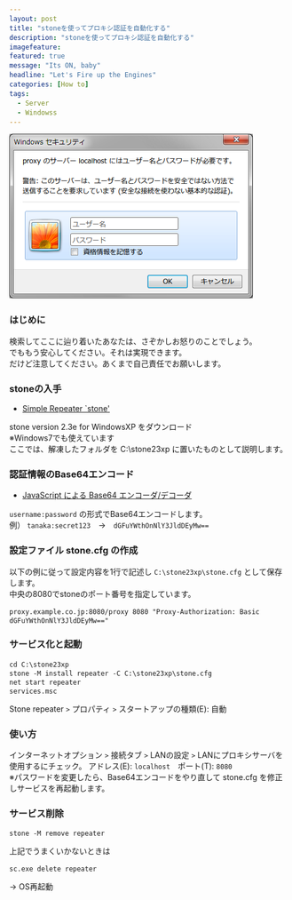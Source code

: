 ```yaml
---
layout: post
title: "stoneを使ってプロキシ認証を自動化する"
description: "stoneを使ってプロキシ認証を自動化する"
imagefeature:
featured: true
message: "Its ON, baby"
headline: "Let's Fire up the Engines"
categories: [How to]
tags:
  - Server
  - Windowss
---
```


![proxy auth dialog](/postimg/2013/11/proxy-auth-dialog.png)

### はじめに

検索してここに辿り着いたあなたは、さぞかしお怒りのことでしょう。  
でももう安心してください。それは実現できます。  
だけど注意してください。あくまで自己責任でお願いします。


### stoneの入手

- [Simple Repeater `stone'](://www.gcd.org/sengoku/stone/Welcome.ja.html)  

stone version 2.3e for WindowsXP をダウンロード  
※Windows7でも使えています  
ここでは、解凍したフォルダを C:\stone23xp に置いたものとして説明します。


### 認証情報のBase64エンコード

- [JavaScript による Base64 エンコーダ/デコーダ](://homepage3.nifty.com/georgei/hmetzger/base64.html)  

`username:password` の形式でBase64エンコードします。  
例） `tanaka:secret123`　→　`dGFuYWthOnNlY3JldDEyMw==`


### 設定ファイル stone.cfg の作成

以下の例に従って設定内容を1行で記述し `C:\stone23xp\stone.cfg` として保存します。  
中央の8080でstoneのポート番号を指定しています。

```
proxy.example.co.jp:8080/proxy 8080 "Proxy-Authorization: Basic dGFuYWthOnNlY3JldDEyMw=="
```


### サービス化と起動

```
cd C:\stone23xp
stone -M install repeater -C C:\stone23xp\stone.cfg
net start repeater
services.msc
```

Stone repeater `>` プロパティ `>` スタートアップの種類(E): 自動


### 使い方
インターネットオプション `>` 接続タブ `>` LANの設定 `>` LANにプロキシサーバを使用するにチェック。
アドレス(E): `localhost`　ポート(T): `8080`  
※パスワードを変更したら、Base64エンコードをやり直して stone.cfg を修正しサービスを再起動します。


### サービス削除

```
stone -M remove repeater
```

上記でうまくいかないときは

```
sc.exe delete repeater
```

→ OS再起動

